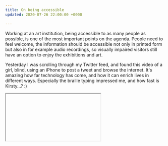 ```yaml
---
title: On being accessible
updated: 2020-07-26 22:00:00 +0000

---
```

Working at an art institution, being accessible to as many people as possible, is one of the most important points on the agenda. People need to feel welcome, the information should be accessible not only in printed form but also in for example audio recordings, so visually impaired visitors still have an option to enjoy the exhibitions and art.

Yesterday I was scrolling through my Twitter feed, and found this video of a girl, blind, using an iPhone to post a tweet and browse the internet. It's amazing how far technology has come, and how it can enrich lives in different ways. Especially the braille typing impressed me, and how fast is Kirsty...? :)

<iframe> border=0 frameborder=0 height= 1000 width=500 src="https://twitframe.com/show?url=https%3A%2F%2Ftwitter.com%2FKristy_Viers%2Fstatus%2F1287189581926981634" </iframe>

